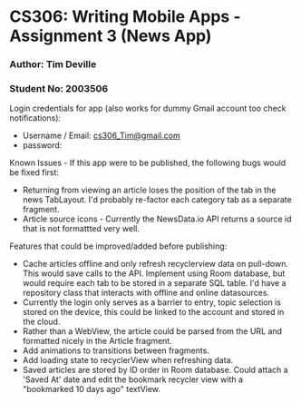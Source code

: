 # CS306: Writing Mobile Apps - Assignment 3 (News App)

### Author: Tim Deville
### Student No: 2003506


Login credentials for app (also works for dummy Gmail account too check notifications):

* Username / Email: cs306_Tim@gmail.com
* password: 


Known Issues - If this app were to be published, the following bugs would be fixed first:
* Returning from viewing an article loses the position of the tab in the news TabLayout. I'd probably re-factor each category tab as a separate fragment.
* Article source icons - Currently the NewsData.io API returns a source id that is not formattted very well.

Features that could be improved/added before publishing:
* Cache articles offline and only refresh recyclerview data on pull-down. This would save calls to the API. Implement using Room database, but would require each tab to be stored in a separate SQL table. I'd have a repository class that interacts with offline and online datasources.
* Currently the login only serves as a barrier to entry, topic selection is stored on the device, this could be linked to the account and stored in the cloud.
* Rather than a WebView, the article could be parsed from the URL and formatted nicely in the Article fragment.
* Add animations to transitions between fragments.
* Add loading state to recyclerView when refreshing data.
* Saved articles are stored by ID order in Room database. Could attach a 'Saved At' date and edit the bookmark recycler view with a "bookmarked 10 days ago" textView.
